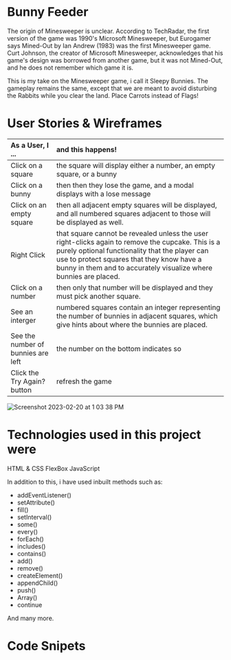 # Bunny Feeder
The origin of Minesweeper is unclear. According to TechRadar, the first version of the game was 1990's Microsoft Minesweeper, but Eurogamer says Mined-Out by Ian Andrew (1983) was the first Minesweeper game. Curt Johnson, the creator of Microsoft Minesweeper, acknowledges that his game's design was borrowed from another game, but it was not Mined-Out, and he does not remember which game it is.

This is my take on the Minesweeper game, i call it Sleepy Bunnies. The gameplay remains the same, except that we are meant to avoid disturbing the Rabbits while you clear the land. Place Carrots instead of Flags!

# User Stories & Wireframes
| As a User, I ...                         |                 and this happens!    
| :--------------------------------------- |:-----------------------------------------------|
| Click on a square                        |  the square will display either a number, an empty square, or a bunny
| Click on a bunny                         |  then then they lose the game, and a modal displays with a lose message 
| Click on an empty square                 |  then all adjacent empty squares will be displayed, and all numbered squares adjacent to those will be displayed as well.
| Right Click                              |  that square cannot be revealed unless the user right-clicks again to remove the cupcake. This is a purely optional functionality that the player can use to protect squares that they know have a bunny in them and to accurately visualize where bunnies are placed.
| Click on a number                        |  then only that number will be displayed and they must pick another square.
| See an interger                          |  numbered squares contain an integer representing the number of bunnies in adjacent squares, which give hints about where the bunnies are placed.
| See the number of bunnies are left       |  the number on the bottom indicates so
| Click the Try Again? button              |  refresh the game

![Screenshot 2023-02-20 at 1 03 38 PM](https://user-images.githubusercontent.com/68887503/220013672-b3436f2a-d191-4407-8aa7-8f3d668420a1.png)

# Technologies used in this project were

HTML & CSS
FlexBox
JavaScript

In addition to this, i have used inbuilt methods such as:

- addEventListener()
- setAttribute()
- fill()
- setInterval()
- some()
- every()
- forEach()
- includes()
- contains()
- add()
- remove()
- createElement()
- appendChild()
- push()
- Array()
- continue

And many more.

# Code Snipets

